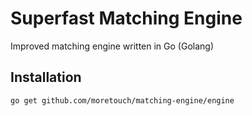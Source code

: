 # Superfast Matching Engine
Improved matching engine written in Go (Golang)


## Installation

```shell
go get github.com/moretouch/matching-engine/engine
```
